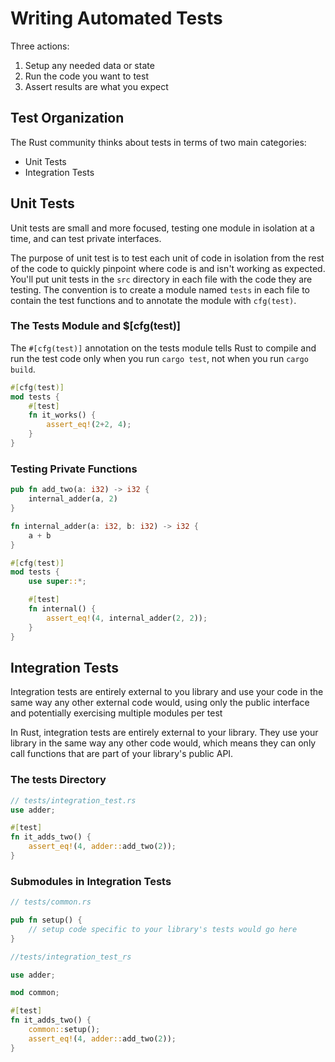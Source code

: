 # Writing Automated Tests

Three actions:

1. Setup any needed data or state
2. Run the code you want to test
3. Assert results are what you expect

## Test Organization

The Rust community thinks about tests in terms of two main categories:

* Unit Tests
* Integration Tests

## Unit Tests

Unit tests are small and more focused, testing one module in isolation at a time, and can test private interfaces.

The purpose of unit test is to test each unit of code in isolation from the rest of the code to quickly pinpoint where code is and isn't working as expected. You'll put unit tests in the `src` directory in each file with the code they are testing. The convention is to create a module named `tests` in each file to contain the test functions and to annotate the module with `cfg(test)`.

### The Tests Module and $[cfg(test)]

The `#[cfg(test)]` annotation on the tests module tells Rust to compile and run the test code only when you run `cargo test`, not when you run `cargo build`.

```rust
#[cfg(test)]
mod tests {
    #[test]
    fn it_works() {
        assert_eq!(2+2, 4);
    }
}
```

### Testing Private Functions

```rust
pub fn add_two(a: i32) -> i32 {
    internal_adder(a, 2)
}

fn internal_adder(a: i32, b: i32) -> i32 {
    a + b
}

#[cfg(test)]
mod tests {
    use super::*;

    #[test]
    fn internal() {
        assert_eq!(4, internal_adder(2, 2));
    }
}
```

## Integration Tests

Integration tests are entirely external to you library and use your code in the same way any other external code would, using only the public interface and potentially exercising multiple modules per test

In Rust, integration tests are entirely external to your library. They use your library in the same way any other code would, which means they can only call functions that are part of your library's public API.

### The tests Directory

```rust
// tests/integration_test.rs
use adder;

#[test]
fn it_adds_two() {
    assert_eq!(4, adder::add_two(2));
}
```

### Submodules in Integration Tests

```rust
// tests/common.rs

pub fn setup() {
    // setup code specific to your library's tests would go here
}
```

```rust
//tests/integration_test_rs

use adder;

mod common;

#[test]
fn it_adds_two() {
    common::setup();
    assert_eq!(4, adder::add_two(2));
}
```